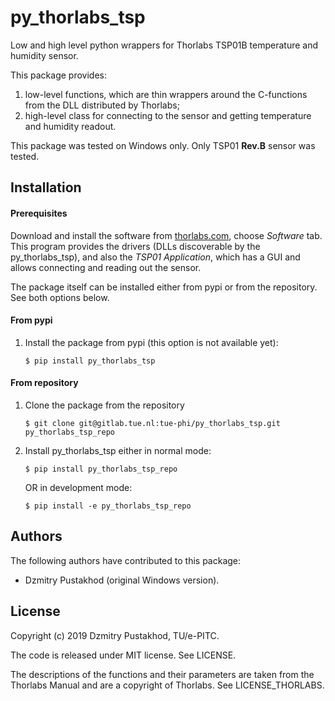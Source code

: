 # py_thorlabs_tsp

Low and high level python wrappers for Thorlabs TSP01B temperature and humidity
sensor. 

This package provides: 
1. low-level functions, which are thin wrappers around the C-functions
from the DLL distributed by Thorlabs; 
2. high-level class for connecting to the sensor and getting temperature and 
humidity readout.

This package was tested on Windows only. Only TSP01 **Rev.B** sensor was 
tested. 

Installation
------------
#### Prerequisites

Download and install the software from 
[thorlabs.com](https://www.thorlabs.com/newgrouppage9.cfm?objectgroup_id=5884), 
choose *Software* tab. 
This program provides the drivers (DLLs discoverable by the py_thorlabs_tsp), 
and also the *TSP01 Application*, which has a GUI and allows connecting
and reading out the sensor.

The package itself can be installed either from pypi or from the repository.
See both options below. 

#### From pypi

1. Install the package from pypi (this option is not available yet):
    
    `$ pip install py_thorlabs_tsp`

#### From repository

1. Clone the package from the repository

    `$ git clone git@gitlab.tue.nl:tue-phi/py_thorlabs_tsp.git py_thorlabs_tsp_repo`

2. Install py_thorlabs_tsp either in normal mode:
    
    `$ pip install py_thorlabs_tsp_repo` 
    
    OR in development mode:
    
    `$ pip install -e py_thorlabs_tsp_repo` 

Authors
-------
The following authors have contributed to this package:
 * Dzmitry Pustakhod (original Windows version).


License
-------
Copyright (c) 2019 Dzmitry Pustakhod, TU/e-PITC.

The code is released under MIT license. See LICENSE.

The descriptions of the functions and their parameters are taken from the 
Thorlabs Manual and are a copyright of Thorlabs. See LICENSE_THORLABS.
